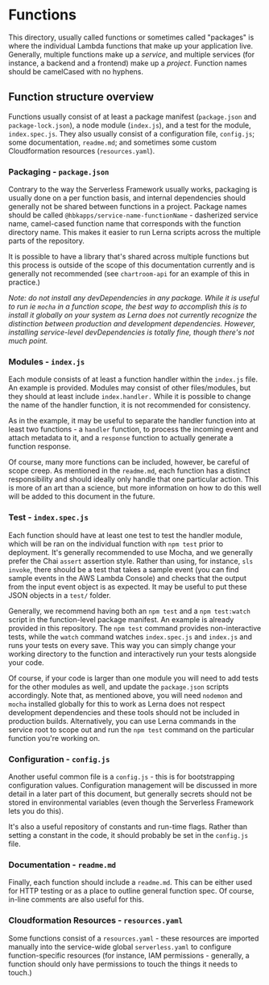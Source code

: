 # Functions

This directory, usually called functions or sometimes called "packages" is where the individual Lambda functions that make up your application live. Generally, multiple functions make up a _service_, and multiple services (for instance, a backend and a frontend) make up a _project_. Function names should be camelCased with no hyphens. 

## Function structure overview

Functions usually consist of at least a package manifest (`package.json` and `package-lock.json`), a node module (`index.js`), and a test for the module, `index.spec.js`. They also usually consist of a configuration file, `config.js`; some documentation, `readme.md`; and sometimes some custom Cloudformation resources (`resources.yaml`).

### Packaging - `package.json`

Contrary to the way the Serverless Framework usually works, packaging is usually done on a per function basis, and internal dependencies should generally not be shared between functions in a project. Package names should be called `@hbkapps/service-name-functionName` - dasherized service name, camel-cased function name that corresponds with the function directory name. This makes it easier to run Lerna scripts across the multiple parts of the repository. 

It is possible to have a library that's shared across multiple functions but this process is outside of the scope of this documentation currently and is generally not recommended (see `chartroom-api` for an example of this in practice.)

_Note: do not install any devDependencies in any package. While it is useful to run ie `mocha` in a function scope, the best way to accomplish this is to install it globally on your system as Lerna does not currently recognize the distinction between production and development dependencies. However, installing service-level devDependencies is totally fine, though there's not much point._ 

### Modules - `index.js` 

Each module consists of at least a function handler within the `index.js` file. An example is provided. Modules may consist of other files/modules, but they should at least include `index.handler.` While it is possible to change the name of the handler function, it is not recommended for consistency. 

As in the example, it may be useful to separate the handler function into at least two functions - a `handler` function, to process the incoming event and attach metadata to it, and a `response` function to actually generate a function response. 

Of course, many more functions can be included, however, be careful of scope creep.  As mentioned in the `readme.md`, each function has a distinct responsibility and should ideally only handle that one particular action. This is more of an art than a science, but more information on how to do this well will be added to this document in the future.

### Test - `index.spec.js` 

Each function should have at least one test to test the handler module, which will be ran on the individual function with `npm test` prior to deployment. It's generally recommended to use Mocha, and we generally prefer the Chai `assert` assertion style. Rather than using, for instance, `sls invoke`, there should be a test that takes a sample event (you can find sample events in the AWS Lambda Console) and checks that the output from the input event object is as expected. It may be useful to put these JSON objects in a `test/` folder.

Generally, we recommend having both an `npm test` and a `npm test:watch` script in the function-level package manifest. An example is already provided in this repository. The `npm test` command provides non-interactive tests, while the `watch` command watches `index.spec.js` and `index.js` and runs your tests on every save. This way you can simply change your working directory to the function and interactively run your tests alongside your code.

Of course, if your code is larger than one module you will need to add tests for the other modules as well, and update the `package.json` scripts accordingly. Note that, as mentioned above, you will need `nodemon` and `mocha` installed globally for this to work as Lerna does not respect development dependencies and these tools should not be included in production builds. Alternatively, you can use Lerna commands in the service root to scope out and run the `npm test` command on the particular function you're working on.

### Configuration - `config.js`
Another useful common file is a `config.js` - this is for bootstrapping configuration values. Configuration management will be discussed in more detail in a later part of this document, but generally secrets should not be stored in environmental variables (even though the Serverless Framework lets you do this). 

It's also a useful repository of constants and run-time flags. Rather than setting a constant in the code, it should probably be set in the `config.js` file.

### Documentation - `readme.md`
Finally, each function should include a `readme.md`. This can be either used for HTTP testing or as a place to outline general function spec. Of course, in-line comments are also useful for this. 

### Cloudformation Resources - `resources.yaml`
Some functions consist of a `resources.yaml` - these resources are imported manually into the service-wide global `serverless.yaml` to configure function-specific resources (for instance, IAM permissions - generally, a function should only have permissions to touch the things it needs to touch.) 
